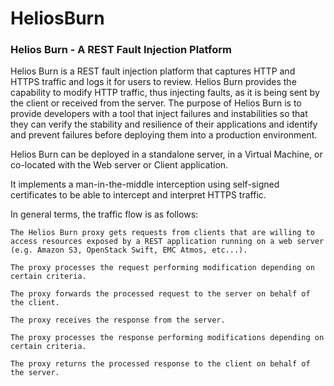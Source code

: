 HeliosBurn
==========

### Helios Burn - A REST Fault Injection Platform


Helios Burn is a REST fault injection platform that captures HTTP and HTTPS traffic and logs it for users to review. Helios Burn provides the capability to modify HTTP traffic, thus injecting faults, as it is being sent by the client or received from the server. The purpose of Helios Burn is to provide developers with a tool that inject failures and instabilities so that they can verify the stability and resilience of their applications and identify and prevent failures before deploying them into a production environment.


Helios Burn can be deployed in a standalone server, in a Virtual Machine, or co-located with the Web server or Client application.

It implements a man-in-the-middle interception using self-signed certificates to be able to intercept and interpret HTTPS traffic.

[Helios-Burn-Overview]: https://github.com/emccode/HeliosBurn/tree/master/docs/figures/Helios-Burn-Overview.png "Helios Burn Overview"

In general terms, the traffic flow is as follows:

    The Helios Burn proxy gets requests from clients that are willing to access resources exposed by a REST application running on a web server (e.g. Amazon S3, OpenStack Swift, EMC Atmos, etc...).

    The proxy processes the request performing modification depending on certain criteria.

    The proxy forwards the processed request to the server on behalf of the client.

    The proxy receives the response from the server.

    The proxy processes the response performing modifications depending on certain criteria.

    The proxy returns the processed response to the client on behalf of the server.



